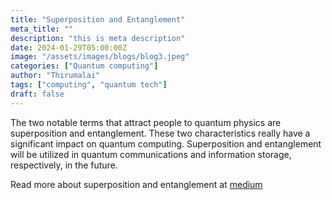 ```yaml
---
title: "Superposition and Entanglement"
meta_title: ""
description: "this is meta description"
date: 2024-01-29T05:00:00Z
image: "/assets/images/blogs/blog3.jpeg"
categories: ["Quantum computing"]
author: "Thirumalai"
tags: ["computing", "quantum tech"]
draft: false
---
```


The two notable terms that attract people to quantum physics are superposition and entanglement. These two characteristics really have a significant impact on quantum computing. Superposition and entanglement will be utilized in quantum communications and information storage, respectively, in the future.

Read more about superposition and entanglement at [medium](https://medium.com/@thirumalai11049761/superposition-and-entanglement-82bd614fb9e7)
